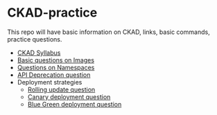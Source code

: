 # CKAD-practice
This repo will have basic information on CKAD, links, basic commands, practice questions.
- [CKAD Syllabus](https://github.com/letonkargit/CKAD-practice/blob/main/practicequestions/CKAD-Syllabus.md)
- [Basic questions on Images](https://github.com/letonkargit/CKAD-practice/blob/main/practicequestions/Images-questions.md)
- [Questions on Namespaces](https://github.com/letonkargit/CKAD-practice/blob/main/practicequestions/Namespaces-qestions.md)
- [API Deprecation question](https://github.com/letonkargit/CKAD-practice/blob/main/practicequestions/API%20Deprecation%20question.md)
- Deployment strategies
  - [Rolling update question](https://github.com/letonkargit/CKAD-practice/blob/main/practicequestions/deployment-questions/Deployment-rollingupdate.md)
  - [Canary deployment question](https://github.com/letonkargit/CKAD-practice/blob/main/practicequestions/deployment-questions/Deployment-canary.md)
  - [Blue Green deployment question](https://github.com/letonkargit/CKAD-practice/blob/main/practicequestions/deployment-questions/Deployment-blue-green.md)

